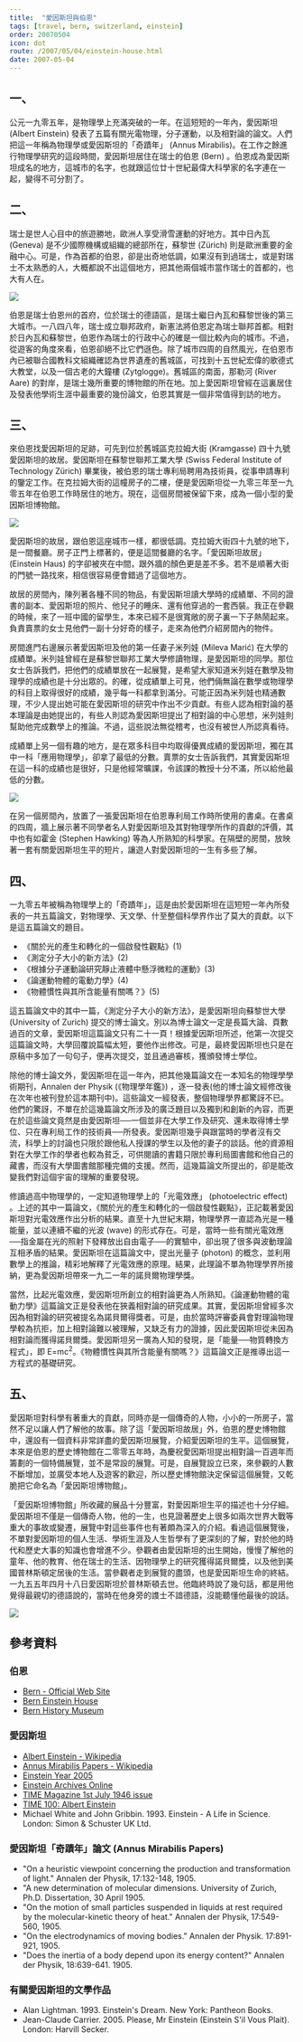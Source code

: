 ```yaml
---
title:  "愛因斯坦與伯恩"
tags: [travel, bern, switzerland, einstein]
order: 20070504
icon: dot
route: /2007/05/04/einstein-house.html
date: 2007-05-04
---
```


## 一、

公元一九零五年，是物理學上充滿突破的一年。在這短短的一年內，愛因斯坦 (Albert Einstein) 發表了五篇有關光電物理，分子運動，以及相對論的論文。人們把這一年稱為物理學或愛因斯坦的「奇蹟年」 (Annus Mirabilis)。在工作之餘進行物理學研究的這段時間，愛因斯坦居住在瑞士的伯恩 (Bern) 。伯恩成為愛因斯坦成名的地方，這城市的名字，也就跟這位廿十世紀最偉大科學家的名字連在一起，變得不可分割了。

## 二、

瑞士是世人心目中的旅遊勝地，歐洲人享受滑雪運動的好地方。其中日內瓦 (Geneva) 是不少國際機構或組織的總部所在，蘇黎世 (Zürich) 則是歐洲重要的金融中心。可是，作為首都的伯恩，卻是出奇地低調，如果沒有到過瑞士，或是對瑞士不太熟悉的人，大概都說不出這個地方，把其他兩個城市當作瑞士的首都的，也大有人在。

![](/assets/images/einstein_bern_01.jpg)

伯恩是瑞士伯恩州的首府，位於瑞士的德語區，是瑞士繼日內瓦和蘇黎世後的第三大城市。一八四八年，瑞士成立聯邦政府，新憲法將伯恩定為瑞士聯邦首都。相對於日內瓦和蘇黎世，伯恩作為瑞士的行政中心的確是一個比較內向的城市。不過，從遊客的角度來看，伯恩卻絕不比它們遜色。除了城市四周的自然風光，在伯恩市內已被聯合國教科文組織確認為世界遺產的舊城區，可找到十五世紀宏偉的歌德式大教堂，以及一個古老的大鐘樓 (Zytglogge)。舊城區的南面，那勒河 (River Aare) 的對岸，是瑞士幾所重要的博物館的所在地。加上愛因斯坦曾經在這裏居住及發表他學術生涯中最重要的幾份論文，伯恩其實是一個非常值得到訪的地方。

## 三、

來伯恩找愛因斯坦的足跡，可先到位於舊城區克拉姆大街 (Kramgasse) 四十九號愛因斯坦的故居。愛因斯坦在蘇黎世聯邦工業大學 (Swiss Federal Institute of Technology Zürich) 畢業後，被伯恩的瑞士專利局聘用為技術員，從事申請專利的鑒定工作。在克拉姆大街的這幢房子的二樓，便是愛因斯坦從一九零三年至一九零五年在伯恩工作時居住的地方。現在，這個房間被保留下來，成為一個小型的愛因斯坦博物館。

![](/assets/images/einstein_bern_02.jpg)

愛因斯坦的故居，跟伯恩這座城市一樣，都很低調。克拉姆大街四十九號的地下，是一間餐廳。房子正門上標著的，便是這間餐廳的名字。「愛因斯坦故居」 (Einstein Haus) 的字卻被夾在中間，跟外牆的顏色更是差不多。若不是順著大街的門號一路找來，相信很容易便會錯過了這個地方。

故居的房間內，陳列著各種不同的物品，有愛因斯坦讀大學時的成績單、不同的證書的副本、愛因斯坦的照片、他兒子的睡床、還有他穿過的一套西裝。我正在參觀的時候，來了一班中國的留學生，本來已經不是很寬敞的房子裏一下子熱鬧起來。負責賣票的女士見他們一副十分好奇的樣子，走來為他們介紹房間內的物件。

房間進門右邊展示著愛因斯坦及他的第一任妻子米列娃 (Mileva Marić) 在大學的成績單。米列娃曾經在是蘇黎世聯邦工業大學修讀物理，是愛因斯坦的同學。那位女士告訴我們，把他們的成績單放在一起展覽，是希望大家知道米列娃在數學及物理學的成績也是十分出眾的。的確，從成績單上可見，他們倆無論在數學或物理學的科目上取得很好的成績，幾乎每一科都拿到滿分。可能正因為米列娃也精通數理，不少人提出她可能在愛因斯坦的研究中作出不少貢獻。有些人認為相對論的基本理論是由她提出的，有些人則認為愛因斯坦提出了相對論的中心思想，米列娃則幫助他完成數學上的推論。不過，這些說法無從稽考，也沒有被世人所認真看待。

成績單上另一個有趣的地方，是在眾多科目中均取得優異成績的愛因斯坦，獨在其中一科「應用物理學」，卻拿了最低的分數。賣票的女士告訴我們，其實愛因斯坦在這一科的成績也是很好，只是他經常曠課，令該課的教授十分不滿，所以給他最低的分數。

![](/assets/images/einstein_bern_03.jpg)

在另一個房間內，放置了一張愛因斯坦在伯恩專利局工作時所使用的書桌。在書桌的四周，牆上展示著不同學者名人對愛因斯坦及其對物理學所作的貢獻的評價，其中也有如霍金 (Stephen Hawking) 等為人所熟知的科學家。在隔壁的房間，放映著一套有關愛因斯坦生平的短片，讓遊人對愛因斯坦的一生有多些了解。

## 四、

一九零五年被稱為物理學上的「奇蹟年」，這是由於愛因斯坦在這短短一年內所發表的一共五篇論文，對物理學、天文學、什至整個科學界作出了莫大的貢獻。以下是這五篇論文的題目。

- 《關於光的產生和轉化的一個啟發性觀點》(1)
- 《測定分子大小的新方法》(2)
- 《根據分子運動論研究靜止液體中懸浮微粒的運動》(3)
- 《論運動物體的電動力學》(4)
- 《物體慣性與其所含能量有關嗎？》(5)

這五篇論文中的其中一篇，《測定分子大小的新方法》，是愛因斯坦向蘇黎世大學 (University of Zurich) 提交的博士論文。別以為博士論文一定是長篇大論、頁數過百的文章，愛因斯坦這篇論文只有二十一頁！根據愛因斯坦所述，他第一次提交這篇論文時，大學回覆說篇幅太短，要他作出修改。可是，最終愛因斯坦也只是在原稿中多加了一句句子，便再次提交，並且通過審核，獲頒發博士學位。

除他的博士論文外，愛因斯坦在這一年內，把其他幾篇論文在一本知名的物理學學術期刊，Annalen der Physik (《物理學年鑑》) ，逐一發表(他的博士論文經修改後在次年也被刊登於這本期刊中)。這些論文一經發表，整個物理學界都驚訝不已。他們的驚訝，不單在於這幾篇論文所涉及的廣泛題目以及獨到和創新的內容，而更在於這些論文竟然是由愛因斯坦──一個並非在大學工作及研究、還未取得博士學位、只在專利局工作的技術員──所發表。愛因斯坦幾乎與跟當時的學者沒有交流，科學上的討論也只限於跟他私人授課的學生以及他的妻子的談話。他的資源相對在大學工作的學者也較為貧乏，可供閱讀的書籍只限於專利局圖書館和他自己的藏書，而沒有大學圖書館那種完備的支援。然而，這幾篇論文所提出的，卻是能改變我們對這個宇宙的理解的重要發現。

修讀過高中物理學的，一定知道物理學上的「光電效應」 (photoelectric effect) 。上述的其中一篇論文，《關於光的產生和轉化的一個啟發性觀點》，正記載著愛因斯坦對光電效應作出分析的結果。直至十九世紀末期，物理學界一直認為光是一種能量，並以連續不繼的光波 (wave) 的形式存在。可是，當時一些有關光電效應──指金屬在光的照射下發釋放出自由電子──的實驗中，卻出現了很多與波動理論互相矛盾的結果。愛因斯坦在這篇論文中，提出光量子 (photon) 的概念，並利用數學上的推論，精彩地解釋了光電效應的原理。結果，此理論不單為物理學界所接納，更為愛因斯坦帶來一九二一年的諾貝爾物理學獎。

當然，比起光電效應，愛因斯坦所創立的相對論更為人所熟知。《論運動物體的電動力學》這篇論文正是發表他在狹義相對論的研究成果。其實，愛因斯坦曾經多次因為相對論的研究被提名為諾貝爾得獎者。可是，由於當時評審委員會對理論物理學較為抗拒，加上相對論難以被理解，又缺乏有力的證據，因此愛因斯坦從未因為相對論而獲得諾貝爾獎。愛因斯坦另一廣為人知的發現，是「能量──物質轉換方程式」，即 E=mc<sup>2</sup>。《物體慣性與其所含能量有關嗎？》這篇論文正是推導出這一方程式的基礎研究。

## 五、

愛因斯坦對科學有著重大的貢獻，同時亦是一個傳奇的人物，小小的一所房子，當然不足以讓人們了解他的故事。除了這「愛因斯坦故居」外，伯恩的歷史博物館中，還設有一個資料非常詳盡的愛因斯坦展覽，介紹愛因斯坦的生平。這個展覽，本來是伯恩的歷史博物館在二零零五年時，為慶祝愛因斯坦提出相對論一百週年而籌劃的一個特備展覽，並不是常設的展覽。可是，自展覽設立已來，來參觀的人數不斷增加，並廣受本地人及遊客的歡迎，所以歷史博物館決定保留這個展覽，又乾脆把它命名為「愛因斯坦博物館」。

「愛因斯坦博物館」所收藏的展品十分豐富，對愛因斯坦生平的描述也十分仔細。愛因斯坦不僅是一個傳奇人物，他的一生，也見證著歷史上很多如兩次世界大戰等重大的事故或變遷，展覽中對這些事件也有著頗為深入的介紹。看過這個展覽後，不單對愛因斯坦的個人生活、學術生涯及人生哲學有了更深刻的了解，對於他的時代和歷史大事的知識也會增進不少。參觀者由愛因斯坦的出生開始，慢慢了解他的童年、他的教育、他在瑞士的生活、因物理學上的研究獲得諾貝爾獎，以及他到美國普林斯頓定居後的生活。當參觀者走到展覽的盡頭，也是愛因斯坦生命的終結。一九五五年四月十八日愛因斯坦於普林斯頓去世。他臨終時說了幾句話，都是用他覺得最親切的德語說的，當時在他身旁的謢士不諳德語，沒能聽懂他最後的說話。

![](/assets/images/einstein_bern_04.jpg)

## 參考資料

### 伯恩

- [Bern - Official Web Site](http://www.bern.ch/)
- [Bern Einstein House](http://www.einstein-bern.ch/)
- [Bern History Museum](http://www.bhm.ch/)

### 愛因斯坦

- [Albert Einstein - Wikipedia](http://en.wikipedia.org/wiki/Albert_Einstein)
- [Annus Mirabilis Papers - Wikipedia](http://en.wikipedia.org/wiki/Annus_Mirabilis_Papers)
- [Einstein Year 2005](http://www.einsteinyear.org/)
- [Einstein Archives Online](http://www.alberteinstein.info/)
- [TIME Magazine 1st July 1946 issue](http://content.time.com/time/magazine/0,9263,7601460701,00.html)
- [TIME 100: Albert Einstein](http://content.time.com/time/magazine/article/0,9171,993017,00.html)
- Michael White and John Gribbin. 1993. Einstein - A Life in Science. London: Simon & Schuster UK Ltd.

### 愛因斯坦「奇蹟年」論文 (Annus Mirabilis Papers)

- "On a heuristic viewpoint concerning the production and transformation of light." Annalen der Physik, 17:132-148, 1905.
- "A new determination of molecular dimensions. University of Zurich, Ph.D. Dissertation, 30 April 1905.
- "On the motion of small particles suspended in liquids at rest required by the molecular-kinetic theory of heat." Annalen der Physik, 17:549-560, 1905.
- "On the electrodynamics of moving bodies." Annalen der Physik. 17:891-921, 1905.
- "Does the inertia of a body depend upon its energy content?" Annalen der Physik, 18:639-641. 1905.

### 有關愛因斯坦的文學作品

- Alan Lightman. 1993. Einstein's Dream. New York: Pantheon Books.
- Jean-Claude Carrier. 2005. Please, Mr Einstein (Einstein S'il Vous Plait). London: Harvill Secker.
